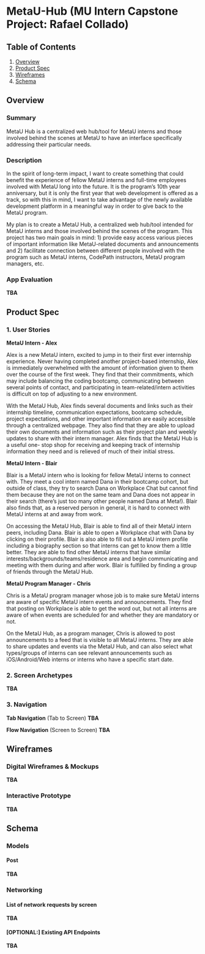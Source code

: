 # MetaU-Hub (MU Intern Capstone Project: Rafael Collado)

## Table of Contents
1. [Overview](#Overview)
2. [Product Spec](#Product-Spec)
3. [Wireframes](#Wireframes)
4. [Schema](#Schema)

## Overview
### Summary

MetaU Hub is a centralized web hub/tool for MetaU interns and those involved behind the scenes at MetaU to have an interface specifically addressing their particular needs.

### Description

In the spirit of long-term impact, I want to create something that could benefit the experience of fellow MetaU interns and full-time employees involved with MetaU long into the future. It is the program’s 10th year anniversary, but it is only the first year that web development is offered as a track, so with this in mind, I want to take advantage of the newly available development platform in a meaningful way in order to give back to the MetaU program.

My plan is to create a MetaU Hub, a centralized web hub/tool intended for MetaU interns and those involved behind the scenes of the program. This project has two main goals in mind: 1) provide easy access various pieces of important information like MetaU-related documents and announcements and 2) facilitate connection between different people involved with the program such as MetaU interns, CodePath instructors, MetaU program managers, etc.


### App Evaluation
**TBA**

## Product Spec
### 1. User Stories

**MetaU Intern - Alex**

Alex is a new MetaU intern, excited to jump in to their first ever internship experience. Never having completed another project-based internship, Alex is 
immediately overwhelmed with the amount of information given to them over the course of the first week. They find that their commitments, which may include 
balancing the coding bootcamp, communicating between several points of contact, and participating in team-related/intern activities is difficult on top of 
adjusting to a new environment.

With the MetaU Hub, Alex finds several documents and links such as their internship timeline, communication expectations, bootcamp schedule, project 
expectations, and other important information are easily accessible through a centralized webpage. They also find that they are able to upload their own 
documents and information such as their project plan and weekly updates to share with their intern manager. Alex finds that the MetaU Hub is a useful one-
stop shop for receiving and keeping track of internship information they need and is relieved of much of their initial stress.

**MetaU Intern - Blair**

Blair is a MetaU intern who is looking for fellow MetaU interns to connect with. They meet a cool intern named Dana in their bootcamp cohort, but outside 
of class, they try to search Dana on Workplace Chat but cannot find them because they are not on the same team and Dana does not appear in their search 
(there’s just too many other people named Dana at Meta!). Blair also finds that, as a reserved person in general, it is hard to connect with MetaU interns 
at and away from work.

On accessing the MetaU Hub, Blair is able to find all of their MetaU intern peers, including Dana. Blair is able to open a Workplace chat with Dana by 
clicking on their profile. Blair is also able to fill out a MetaU intern profile including a biography section so that interns can get to know them a 
little better. They are able to find other MetaU interns that have similar interests/backgrounds/teams/residence area and begin communicating and meeting 
with them during and after work. Blair is fulfilled by finding a group of friends through the MetaU Hub.

**MetaU Program Manager - Chris**

Chris is a MetaU program manager whose job is to make sure MetaU interns are aware of specific MetaU intern events and announcements. They find that 
posting on Workplace is able to get the word out, but not all interns are aware of when events are scheduled for and whether they are mandatory or not.

On the MetaU Hub, as a program manager, Chris is allowed to post announcements to a feed that is visible to all MetaU interns. They are able to share 
updates and events via the MetaU Hub, and can also select what types/groups of interns can see relevant announcements such as iOS/Android/Web interns or 
interns who have a specific start date.

### 2. Screen Archetypes
**TBA**

### 3. Navigation

**Tab Navigation** (Tab to Screen)
**TBA**

**Flow Navigation** (Screen to Screen)
**TBA**

## Wireframes

### Digital Wireframes & Mockups
**TBA**

### Interactive Prototype
**TBA**

## Schema 
### Models
#### Post
**TBA**

### Networking
#### List of network requests by screen
**TBA**

#### [OPTIONAL:] Existing API Endpoints
**TBA**

